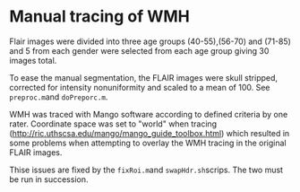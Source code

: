 # Manual tracing of WMH
Flair images were divided into three age groups (40-55),(56-70) and (71-85) and 5 from each gender were selected from each age group giving 30 images total.

To ease the manual segmentation, the FLAIR images were skull stripped, corrected for intensity nonuniformity and scaled to a mean of 100. See `preproc.m`and `doPreporc.m`.


WMH was traced with Mango software according to defined criteria by one rater. Coordinate space was set to "world" when tracing (http://ric.uthscsa.edu/mango/mango_guide_toolbox.html) which resulted in some problems when attempting to overlay the WMH tracing in the original FLAIR images.


Thise issues are fixed by the `fixRoi.m`and `swapHdr.sh`scrips. The two must be run in succession.




